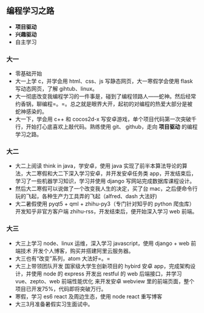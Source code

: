 ## 编程学习之路
- **项目驱动**
- **兴趣驱动**
- 自主学习

### 大一
- 零基础开始
- 大一上学 c，并学会用 html、css、js 写静态网页，大一寒假学会使用 flask 写动态网页，了解 gihtub、linux。
- 大一彻底改变我编程学习的一件事是，碰到了编程领路人——蛇神。然后经常约香锅，聊编程=。=。总之就是眼界大开，起初的对编程的热爱大部分是被蛇神感染的。
- 大一下，学会用 c++ 和 cocos2d-x 写安卓游戏，单个项目代码第一次突破千行，开始打心底喜欢上敲代码。熟练使用 git、 github，走向 **项目驱动** 的编程学习之路。

### 大二
- 大二上阅读 think in java，学安卓，使用 java 实现了前半本算法导论的算法，大二寒假和大二下深入学习安卓，并开发安卓任务类 app，开发结束后，学习了一些机器学习知识，学习并使用 django 写网站完成数据库课程设计。
- 然后大二寒假可以说做了一个改变我人生的决定，买了台 mac，之后便命令行玩的飞起，各种生产力工具弄的飞起（alfred、dash 大法好)
- 大二暑假使用 pyqt5 + qml + zhihu-py3（专门针对知乎的 python 爬虫库） 开发知乎非官方客户端 zhihu-rss，开发结束后，便开始深入学习 web 前端。

### 大三
- 大三上学习 node、linux 运维，深入学习 javascript，使用 django + web 前端技术 开发个人博客，购买并搭建阿里云服务器。
- 大三也有“改变”系列，atom 大法好=。=
- 大三上带领团队开发 国家级大学生创新项目的 hybird 安卓 app，完成架构设计，并使用 node 的 express 开发出 restful 的 web 后端接口，并学习 vue、zepto、web 前端性能优化 来开发安卓 webview 里的前端页面，整个项目已开发75%，代码即将突破万行。
- 寒假，学习 es6 react 及周边生态，使用 node react 重写博客
- 大三3月准备暑假实习生面试中。
